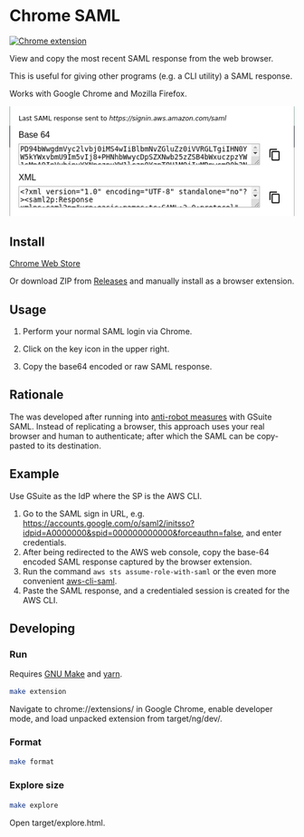 # Chrome SAML

[![Chrome extension](https://img.shields.io/chrome-web-store/v/cbenhegonmmoommjjbklhfjlgclpcong.svg)](https://chrome.google.com/webstore/detail/saml-response/cbenhegonmmoommjjbklhfjlgclpcong)

View and copy the most recent SAML response from the web browser.

This is useful for giving other programs (e.g. a CLI utility) a SAML response.

Works with Google Chrome and Mozilla Firefox.

<p align="center">
  <img alt="Screenshot" src="doc/screenshot.png">
</p>

## Install

[Chrome Web Store](https://chrome.google.com/webstore/detail/saml-response/cbenhegonmmoommjjbklhfjlgclpcong)

Or download ZIP from
[Releases](https://github.com/rivethealth/chrome-saml/releases) and manually
install as a browser extension.

## Usage

1. Perform your normal SAML login via Chrome.

2. Click on the key icon in the upper right.

3. Copy the base64 encoded or raw SAML response.

## Rationale

The was developed after running into
[anti-robot measures](https://github.com/cevoaustralia/aws-google-auth/issues/160)
with GSuite SAML. Instead of replicating a browser, this approach uses your real
browser and human to authenticate; after which the SAML can be copy-pasted to
its destination.

## Example

Use GSuite as the IdP where the SP is the AWS CLI.

1. Go to the SAML sign in URL, e.g.
   https://accounts.google.com/o/saml2/initsso?idpid=A0000000&spid=000000000000&forceauthn=false,
   and enter credentials.
2. After being redirected to the AWS web console, copy the base-64 encoded SAML
   response captured by the browser extension.
3. Run the command `aws sts assume-role-with-saml` or the even more convenient
   [aws-cli-saml](https://github.com/rivethealth/aws-cli-saml).
4. Paste the SAML response, and a credentialed session is created for the AWS
   CLI.

## Developing

### Run

Requires [GNU Make](https://www.gnu.org/software/make/) and
[yarn](https://yarnpkg.com/).

```sh
make extension
```

Navigate to chrome://extensions/ in Google Chrome, enable developer mode, and
load unpacked extension from target/ng/dev/.

### Format

```sh
make format
```

### Explore size

```sh
make explore
```

Open target/explore.html.
